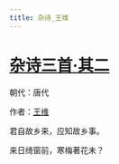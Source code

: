 ```yaml
---
title: 杂诗_王维
---
```


# [杂诗三首·其二](http://so.gushiwen.org/view_70840.aspx)

朝代：唐代

作者：[王维](http://so.gushiwen.org/author_515.aspx)

君自故乡来，应知故乡事。

来日绮窗前，寒梅著花未？